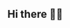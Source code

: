 ## Hi there 👋💙

<!--
-eu amo o twice
-estou estudando alura
-jesus o plano perfeito
-utilize esse espaco para minha organizaçao e compartilhamento dos meus projetos desenvolvidos
